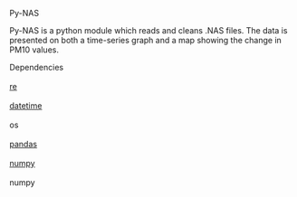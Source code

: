 Py-NAS

Py-NAS is a python module which reads and cleans .NAS files. The data is presented on both a time-series graph and a map showing the change in PM10 values.  


Dependencies <br></br>
<a href="https://docs.python.org/2/library/re.html">re</a> <br></br>
<a href="https://docs.python.org/2/library/datetime.html">datetime</a> <br></br>
os <br></br>
<a href="http://pandas.pydata.org/">pandas</a><br></br>
<a href="http://www.numpy.org/>">numpy</a> <br></br>
numpy
